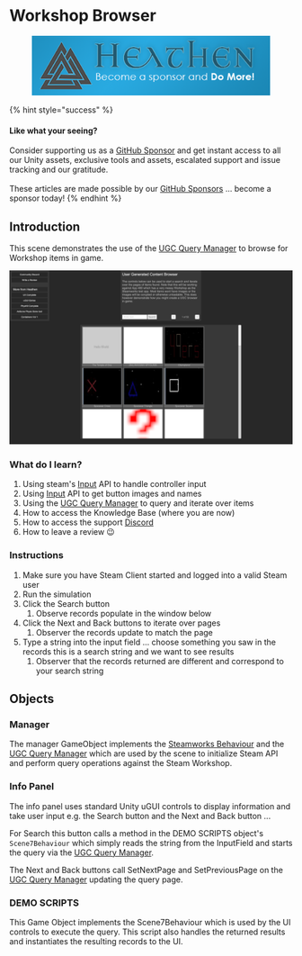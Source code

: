 # Workshop Browser

<figure><img src="../../../.gitbook/assets/512x128 Sponsor Banner.png" alt="Become a sponsor and Do More"><figcaption></figcaption></figure>

{% hint style="success" %}
#### Like what your seeing?

Consider supporting us as a [GitHub Sponsor](../../../company/become-a-sponsor.md) and get instant access to all our Unity assets, exclusive tools and assets, escalated support and issue tracking and our gratitude.\
\
These articles are made possible by our [GitHub Sponsors](https://github.com/sponsors/heathen-engineering) ... become a sponsor today!
{% endhint %}

## Introduction&#x20;

This scene demonstrates the use of the [UGC Query Manager](../components/ugc-query-manager.md) to browse for Workshop items in game.

![](<../../../.gitbook/assets/image (182) (1) (1).png>)

### What do I learn?

1. Using steam's [Input](../api/input.md) API to handle controller input
2. Using [Input](../api/input.md) API to get button images and names
3. Using the [UGC Query Manager](../components/ugc-query-manager.md) to query and iterate over items
4. How to access the Knowledge Base (where you are now)
5. How to access the support [Discord ](https://discord.gg/6X3xrRc)
6. How to leave a review 😉

### Instructions

1. Make sure you have Steam Client started and logged into a valid Steam user
2. Run the simulation
3. Click the Search button
   1. Observe records populate in the window below
4. Click the Next and Back buttons to iterate over pages
   1. Observer the records update to match the page
5. Type a string into the input field ... choose something you saw in the records this is a search string and we want to see results
   1. Observer that the records returned are different and correspond to your search string

## Objects

### Manager

The manager GameObject implements the [Steamworks Behaviour](../components/steamworks-behaviour.md) and the [UGC Query Manager](../components/ugc-query-manager.md) which are used by the scene to initialize Steam API and perform query operations against the Steam Workshop.

### Info Panel

The info panel uses standard Unity uGUI controls to display information and take user input e.g. the Search button and the Next and Back button ...&#x20;

For Search this button calls a method in the DEMO SCRIPTS object's `Scene7Behaviour` which simply reads the string from the InputField and starts the query via the [UGC Query Manager](../components/ugc-query-manager.md).

The Next and Back buttons call SetNextPage and SetPreviousPage on the [UGC Query Manager](../components/ugc-query-manager.md) updating the query page.

### DEMO SCRIPTS

This Game Object implements the Scene7Behaviour which is used by the UI controls to execute the query. This script also handles the returned results and instantiates the resulting records to the UI.

